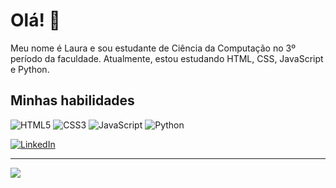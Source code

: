 # Olá! 👋

Meu nome é Laura e sou estudante de Ciência da Computação no 3º período da faculdade. Atualmente, estou estudando HTML, CSS, JavaScript e Python.

## Minhas habilidades
![HTML5](https://img.shields.io/badge/html5-%23E34F26.svg?style=for-the-badge&logo=html5&logoColor=white) ![CSS3](https://img.shields.io/badge/css3-%231572B6.svg?style=for-the-badge&logo=css3&logoColor=white) ![JavaScript](https://img.shields.io/badge/javascript-%23323330.svg?style=for-the-badge&logo=javascript&logoColor=%23F7DF1E) ![Python](https://img.shields.io/badge/python-3670A0?style=for-the-badge&logo=python&logoColor=ffdd54)

[![LinkedIn](https://img.shields.io/badge/LinkedIn-%230077B5.svg?logo=linkedin&logoColor=white)](https://linkedin.com/in/https://www.linkedin.com/in/lauracamilaleite/) 







---
[![](https://visitcount.itsvg.in/api?id=Lauragpse&icon=7&color=11)](https://visitcount.itsvg.in)

<!-- Proudly created with GPRM ( https://gprm.itsvg.in ) -->
<!---
Lauragpse/Lauragpse is a ✨ special ✨ repository because its `README.md` (this file) appears on your GitHub profile.
You can click the Preview link to take a look at your changes.
--->
